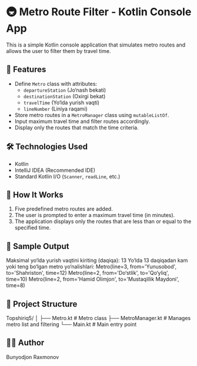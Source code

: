 # 🚇 Metro Route Filter - Kotlin Console App

This is a simple Kotlin console application that simulates metro routes and allows the user to filter them by travel time.

## 📌 Features

- Define `Metro` class with attributes:
    - `departureStation` (Jo‘nash bekati)
    - `destinationStation` (Oxirgi bekat)
    - `travelTime` (Yo‘lda yurish vaqti)
    - `lineNumber` (Liniya raqami)
- Store metro routes in a `MetroManager` class using `mutableListOf`.
- Input maximum travel time and filter routes accordingly.
- Display only the routes that match the time criteria.

## 🛠️ Technologies Used

- Kotlin
- IntelliJ IDEA (Recommended IDE)
- Standard Kotlin I/O (`Scanner`, `readLine`, etc.)

## 🚀 How It Works

1. Five predefined metro routes are added.
2. The user is prompted to enter a maximum travel time (in minutes).
3. The application displays only the routes that are less than or equal to the specified time.

## 🧩 Sample Output

Maksimal yo‘lda yurish vaqtini kiriting (daqiqa): 13
Yo‘lda 13 daqiqadan kam yoki teng bo‘lgan metro yo‘nalishlari:
Metro(line=3, from='Yunusobod', to='Shahriston', time=12)
Metro(line=2, from='Do‘stlik', to='Qo‘yliq', time=10)
Metro(line=2, from='Hamid Olimjon', to='Mustaqillik Maydoni', time=8)



## 📂 Project Structure

Topshiriq5/
│
├── Metro.kt # Metro class
├── MetroManager.kt # Manages metro list and filtering
└── Main.kt # Main entry point



## 👨‍💻 Author

Bunyodjon Raxmonov 